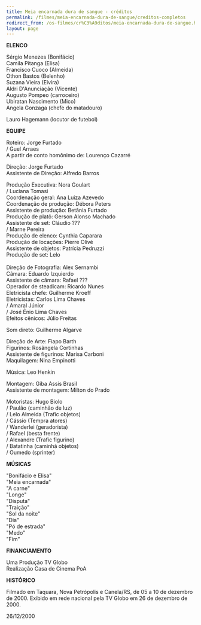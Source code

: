 ```yaml
---
title: Meia encarnada dura de sangue - créditos
permalink: /filmes/meia-encarnada-dura-de-sangue/creditos-completos
redirect_from: /os-filmes/cr%C3%A9ditos/meia-encarnada-dura-de-sangue.html
layout: page
---
```

**ELENCO**

Sérgio Menezes (Bonifácio)\
Camila Pitanga (Elisa)\
Francisco Cuoco (Almeida)\
Othon Bastos (Belenho)\
Suzana Vieira (Elvira)\
Aldri D'Anunciação (Vicente)\
Augusto Pompeo (carroceiro)\
Ubiratan Nascimento (Mico)\
Angela Gonzaga (chefe do matadouro)

Lauro Hagemann (locutor de futebol)

**EQUIPE**

Roteiro: Jorge Furtado\
/ Guel Arraes\
A partir de conto homônimo de: Lourenço Cazarré

Direção: Jorge Furtado\
Assistente de Direção: Alfredo Barros

Produção Executiva: Nora Goulart\
/ Luciana Tomasi\
Coordenação geral: Ana Luiza Azevedo\
Coordenação de produção: Débora Peters\
Assistente de produção: Betânia Furtado\
Produção de platô: Gerson Alonso Machado\
Assistente de set: Cláudio ???\
/ Marne Pereira\
Produção de elenco: Cynthia Caparara\
Produção de locações: Pierre Olivé\
Assistente de objetos: Patrícia Pedruzzi\
Produção de set: Lelo\
 \
Direção de Fotografia: Alex Sernambi\
Câmara: Eduardo Izquierdo\
Assistente de câmara: Rafael ???\
Operador de steadicam: Ricardo Nunes\
Eletricista chefe: Guilherme Kroeff\
Eletricistas: Carlos Lima Chaves\
/ Amaral Júnior\
/ José Ênio Lima Chaves\
Efeitos cênicos: Júlio Freitas

Som direto: Guilherme Algarve

Direção de Arte: Fiapo Barth\
Figurinos: Rosângela Cortinhas\
Assistente de figurinos: Marisa Carboni\
Maquilagem: Nina Empinotti

Música: Leo Henkin

Montagem: Giba Assis Brasil\
Assistente de montagem: Milton do Prado

Motoristas: Hugo Biolo\
/ Paulão (caminhão de luz)\
/ Lelo Almeida (Trafic objetos)\
/ Cássio (Tempra atores)\
/ Wanderlei (geradorista)\
/ Rafael (besta frente)\
/ Alexandre (Trafic figurino)\
/ Batatinha (caminhã objetos)\
/ Oumedo (sprinter)

**MÚSICAS**

"Bonifácio e Elisa"\
"Meia encarnada"\
"A carne"\
"Longe"\
"Disputa"\
"Traição"\
"Sol da noite"\
"Dia"\
"Pó de estrada"\
"Medo"\
"Fim"

**FINANCIAMENTO**

Uma Produção TV Globo\
Realização Casa de Cinema PoA

**HISTÓRICO**

Filmado em Taquara, Nova Petrópolis e Canela/RS, de 05 a 10 de dezembro de 2000. Exibido em rede nacional pela TV Globo em 26 de dezembro de 2000.

26/12/2000